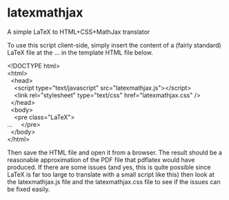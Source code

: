 latexmathjax
============

A simple LaTeX to HTML+CSS+MathJax translator

To use this script client-side, simply insert the content of a (fairly standard) LaTeX file at the ... in the
template HTML file below.

&lt;!DOCTYPE html><br>
&lt;html><br>
&nbsp;&nbsp;&lt;head><br>
&nbsp;&nbsp;&nbsp;&nbsp;&lt;script type="text/javascript" src="latexmathjax.js">&lt;/script><br>
&nbsp;&nbsp;&nbsp;&nbsp;&lt;link rel="stylesheet" type="text/css" href="latexmathjax.css" /><br>
&nbsp;&nbsp;&lt;/head><br>
&nbsp;&nbsp;&lt;body><br>
&nbsp;&nbsp;&nbsp;&nbsp;&lt;pre class="LaTeX"><br>
...
&nbsp;&nbsp;&nbsp;&nbsp;&lt;/pre><br>
&nbsp;&nbsp;&lt;/body><br>
&lt;/html>

Then save the HTML file and open it from a browser. The result should be a reasonable approximation of the PDF file that pdflatex would have produced. If there are some issues (and yes, this is quite possible since LaTeX is far too large to translate with a small script like this) then look at the latexmathjax.js file and the latexmathjax.css file to see if the issues can be fixed easily.
